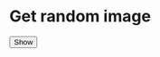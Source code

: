 <!DOCTYPE html>
<html lang="en">

<head>
    <meta charset="UTF-8">
    <meta name="viewport" content="width=device-width, initial-scale=1.0">
    <title>Document</title>
</head>

<body>
    <script src="https://cdn.jsdelivr.net/npm/axios@1.6.7/dist/axios.min.js"></script>
    <h1>Get random image</h1>
    <button>Show </button>
    <img id="result">
    <script src="image.js">
      let btn = document.querySelector("button");
let url2 = "https://dog.ceo/api/breeds/image/random";
btn.addEventListener("click", async() => {
    let link = await getImage();
    //console.log(link);
    let img = document.querySelector("#result");
    img.setAttribute("src", link);
    console.log(link);
});
async function getImage() {
    try {
        let res = await axios.get(url2);
        return res.data.message;
    } catch (e) {
        console.log("error -", e);
        return "/";
    }
}
    </script>
</body>

</html>
